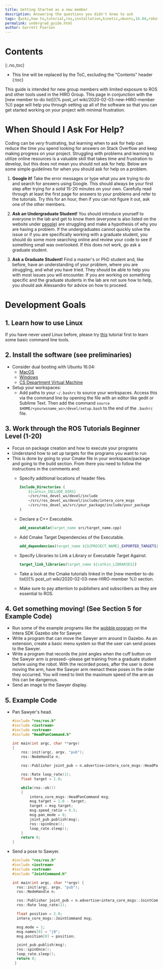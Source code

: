 ```yaml
---
title: Getting Started as a new member
description: Answering the questions you didn't know to ask
tags: [wiki,how to,tutorial,ros,installation,kinetic,ubuntu,16.04,robotics,Sawyer,simulator]
permalink: undergrad_guide.html
author: Garrett Pierson
---
```


# Contents
{:.no_toc}

* This line will be replaced by the ToC, excluding the "Contents" header
{:toc}

This guide is intended for new group members with limited exposure to
ROS and other tools used in the HIRO Group. This page in conjunction with the
[new member to-do list]({% post_url wiki/2020-02-03-new-HIRO-member %}) page will help you through setting up all of the software
so that you can get started working on your project with minimal frustration.

# When Should I Ask For Help?

Coding can be *very* frustrating, but learning when to ask for help can reduce
the time you spend looking for answers on Stack Overflow and keep making
progress on your project. Struggling with problems and learning to utilize
online resources is a valuable skill that takes time and frustration to develop,
but this does not mean you should not ask for help. Below are some simple
guidelines for when you should ask for help on a problem.

  1. **Google it!**
  Take the error messages or type what you are trying to do and search for answers
  using Google. This should always be your first step after trying for a solid
  15-20 minutes on your own. Carefully read through at least the first page for
  answers to your problems and refer to the tutorials. Try this for an hour, then
  if you can not figure it out, ask one of the other members.

  2. **Ask an Undergraduate Student!**
  You should introduce yourself to everyone in the lab and get to know them
  (everyone is also listed on the website under [people](https://hiro-group.ronc.one/people.html)) are struggling and make a
  hypothesis of why you are having a problem. If the undergraduates cannot
  quickly solve the issue or if you are specifically working with a graduate student,
  you should do some more searching online and review your code to see if something
  small was overlooked. If this does not work, go ask a graduate student.

  3. **Ask a Graduate Student!**
  Find a master's or PhD student and, like before, have an understanding
  of your problem, where you are struggling, and what you have tried. They should
  be able to help you with most issues you will encounter. If you are working on
  something specific and the graduate students in the lab are not sure how to
  help, you should ask Alessandro for advice on how to proceed.

# Development Goals

## 1. Learn how to use Linux

If you have never used Linux before, please try
[this](http://www.ee.surrey.ac.uk/Teaching/Unix/http://www.ee.surrey.ac.uk/Teaching/Unix/)
tutorial first to learn some basic command line tools.

## 2. Install the software (see preliminaries)

  * Consider dual booting with Ubuntu 16.04:
    * [MacOS](https://www.lifewire.com/dual-boot-linux-and-mac-os-4125733)
    * [Windows](https://www.tecmint.com/install-ubuntu-alongside-with-windows-dual-boot/)
    * [CS Department Virtual Machine](https://foundation.cs.colorado.edu/vm/)
  * Setup your workspaces:
    * Add paths to your `~/.bashrc` to source your workspaces. Access this via the
      command line by opening the file with an editor like gedit or Sublime Text.
      Then add the command `source $HOME/<yourwsname_ws>/devel/setup.bash` to the
      end of the `.bashrc` file.

## 3. Work through the ROS Tutorials Beginner Level (1-20)

  * Focus on package creation and how to execute your programs
  * Understand how to set up targets for the programs you want to run
  * This is done by going to your Cmake file in your workspace/package and going
   to the build section. From there you need to follow the instructions in the
   comments and:
    * Specify additional locations of header files.
      ~~~cmake
      Include_Directories (
          ${catkin_INCLUDE_DIRS}
          ~/src/ros_devel_ws/devel/include
          ~/src/ros_devel_ws/devel/include/intera_core_msgs
          ~/src/ros_devel_ws/src/your_package/include/your_package
      )
      ~~~
    * Declare a C++ Executable.
      ~~~cmake
      add_executable(target_name src/target_name.cpp)
      ~~~
    * Add Cmake Target Dependencies of the Executable.
      ~~~cmake
      add_dependencies(target_name ${${PROJECT_NAME}_EXPORTED_TARGETS} ${catkin_EXPORTED_TARGETS})
      ~~~
    * Specify Libraries to Link a Library or Executable Target Against.
      ~~~cmake
      target_link_libraries(target_name ${catkin_LIBRARIES})
      ~~~

    * Take a look at the Cmake tutorials linked in the [new member to-do list]({% post_url wiki/2020-02-03-new-HIRO-member %}) section.
    * Make sure to pay attention to publishers and subscribers as they are essential to ROS.

## 4. Get something moving! (See Section 5 for Example Code)

  * Run some of the example programs like the [wobble program](http://sdk.rethinkrobotics.com/intera/Head_Movement_Example) on the Intera SDK Gazebo site for Sawyer.
  * Write a program that can move the Sawyer arm around in Gazebo. As an extension, create a basic menu system so that the user can send poses to the Sawyer.
  * Write a program that records the joint angles when the cuff button on the Sawyer arm is pressed--please get training from a graduate student before using the robot.
  With the recorded poses, after the user is done moving the arm, have the Sawyer arm reenact these poses in the order they occurred. You will need to limit the maximum speed of the arm as this can be dangerous.
  * Send an image to the Sawyer display.

## 5. Example Code

  * Pan Sawyer's head.

      ~~~c
      #include "ros/ros.h"
      #include <iostream>
      #include <sstream>
      #include "HeadPanCommand.h"

      int main(int argc, char **argv)
      {
          ros::init(argc, argv, "pub");
          ros::NodeHandle n;

          ros::Publisher joint_pub = n.advertise<intera_core_msgs::HeadPanCommand>("/robot/head/command_head_pan", 100);

          ros::Rate loop_rate(1);
          float target = 1.0;

          while(ros::ok())
          {
              intera_core_msgs::HeadPanCommand msg;
              msg.target = 1.0 - target;
              target = msg.target;
              msg.speed_ratio = 0.5;
              msg.pan_mode = 0;
              joint_pub.publish(msg);
              ros::spinOnce();
              loop_rate.sleep();
          }
          return 0;
      }
      ~~~
  * Send a pose to Sawyer.
      ~~~c
      #include "ros/ros.h"
      #include <iostream>
      #include <sstream>
      #include "JointCommand.h"

      int main(int argc, char **argv) {
        ros::init(argc, argv, "pub");
        ros::NodeHandle n;

        ros::Publisher joint_pub = n.advertise<intera_core_msgs::JointCommand>("/robot/right_joint_position_controller/joints/right_j0_controller/command",100);
        ros::Rate loop_rate(1);

        float position = 2.0;
        intera_core_msgs::JointCommand msg;

        msg.mode = 1;
        msg.names[0] = "j0";
        msg.position[0] = position;

        joint_pub.publish(msg);
        ros::spinOnce();
        loop_rate.sleep();
        return 0;
       }
      ~~~
